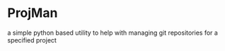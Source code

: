 # ProjMan
a simple python based utility to help with managing git repositories for a specified project
